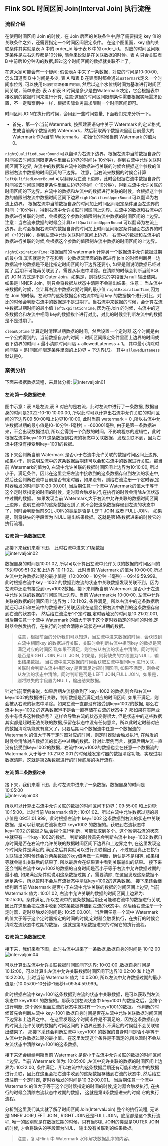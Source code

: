 ## Flink SQL 时间区间 Join(Interval Join) 执行流程

### 流程介绍 
在使用时间区间 Join 的时候，在 Join 后面的关联条件中,除了需要指定 key 值的关联条件之外，还需要指定一个时间区间限定条件。 在这个图里面，key 值的关联条件其实就是表 A 中的 order_id 等于表 B 中的 order_id。 对应的时间区间限定条件是左右边界都是10分钟, 简单来说就是在关联数据的时候。表 A 只会关联表 B 中前后10分钟肉的数据,超过这个时间区间的数据就关联不上了。    

在这大家可能会有一个疑问: 假设表A 中来了一条数据，对应的时间是10:00:00, 怎么知道表 B 中时间是多少, 表 A 和表 B 在建表时都会通过`Watermark`定义一个时间水位线, 可以使用`处理时间或者事件时间`, 然后以这个水位线时间为基准进行时间区间关联，简单来说: 表 A 和表 B 时间是多少是由Watermark决定，它会根据表中接收到的数据时间来进行计算, 注意:这里的时间区间限制条件需要根据实际需求设置，不一定和案例中一样，根据实际业务需求限制一个时间区间即可。            

时间区间JOIN在执行的时候，会用到一些时间变量, 下面我们先来分析一下。            
* 首先，第一个:当前Watermark, 按照建表语句中关于 Watermark 的定义格式,生成当前两个数据流的 Watermark，然后获取两个数据流里面目前最大的 Watermark 作为当前 Watermark。 初始化的时候当前 Watermark 的值为0。  

`rightQualifiedLowerBound` 可以翻译为右流下边界，根据左流中当前数据自身的时间减去时间区间限定条件里面右边界的时间(+ 10分钟)，得到右流中允许关联时间区间下边界, 左流中的数据和右流中的数据进行关联的时候会根据这个参数的值限制右流中数据的时间区间的下边界。 注意，当右流来数据的时候会计算 `leftQulifiedLowerBound` 可以翻译为左流下边界，此时会根据右流中数据自身的时间减去时间区间限定条件里面左边界的时间（-10分钟），得到左流中允许关联的时间区间的下边界。右流中的数据和左流中的数据进行关联的时候，会根据这个参数的值限制左流中数据时间区间下边界`rightQulifiedUpperBound` 可以翻译为右流上边界。 根据左流中当前数据自身的时间加上时间区间限定条件里面左边界的时间（-10分钟），得到右流中允许关联时间区间上边界。左流中的数据和右流中的数据进行关联的时候，会根据这个参数的值限制右流中数据的时间区间的上边界。注意：当右流来数据的时候会计算`leftQualifiedUpperBound` 可以翻译为左流上边界。此时会根据右流中的数据自身的时间加上时间区间限定条件里面右边界的时间（+10分钟），得到左流中允许关联时间区间上边界。 右流中的数据和左流中的数据进行关联的时候,会根据这个参数的值限制左流中数据的时间区间的上边界。    

`rightExpirationTime`: 根据当前的 watermark 计算另一个数据流中允许数据过期的最小值,其实就是为了在和另一边数据流里面的数据进行 join 的时候判断另一边数据流中的数据是不是比指定时间区间的下边界还要小, 如果是则说明数据已经过期了,后期不可能再关联到了，需要从状态中清除。在清除的时候会判断当前SQL的 JOIN 方式是不是 Outer Join，如果是，则将缺失的字段置为 null 输出结果。如果是 INNER Join，则只会将数据从状态中清除不会输出结果。注意： 当左流中来数据的时候，会计算右流中数据过期时间的最小值 `rightExpirationTime`,因为在 Join 的时候，左流中的这条数据会和右流中相同 key 的数据挨个进行对比，对比的时候会判断右流中的数据是不是过期了。当右流中来数据的时候，会计算左流中数据过期时间的最小值 `leftExpirationTime`, 因为在Join 的时候，右流中的这条数据会和左流中相同 key的数据挨个进行对比，对比的时候会判断左流中的数据是不是过期了。    

`cleanUpTime` 计算定时清理过期数据的时间，然后设置一个定时器,这个时间是由一个公式得到的。当前数据自身的时间 + 时间区间限定条件里面上边界的时间或者下边界的时间 + 最小清除时间间隔 + allowedLateness + 1。 其中最小清除时间间隔 = (时间区间限定条件里面的上边界 + 下边界)/2。 其中 `allowedLateness` 默认是0。   

### 案例分析        
下面来根据数据流程，来具体分析: 
![intervaljoin01](images/intervaljoin01.png)   

#### 左流 第一条数据进来 
图中示意：表 A是左流,表 B 对应的是右流，此时左流中进行了一条数据, 数据自身的时间是2022-10-10 10:00:00, 所以此时可以计算出右流中允许关联的时间区间的下边界09:50:00和上边界10:10:00, 此时当前 watermark = 0 ,所以右流中允许数据过期的最小值是(0-10分钟-1毫秒) = -600001毫秒, 由于是第一条数据进来，不会出现数据过期, 所以会得到一个负数的时间，不影响程序的逻辑性，此时根据左流中key=1001 这条数据到右流的状态中关联数据，发现关联不到，因为右流中还没有接受到key=1001的数据。        

接下来会判断当前 Watermark 是否小于右流中允许关联的数据时间区间上边界,如果小于，则说明左流中的这条数据后期还可以会和右流中的数据进行关联。那当前 Watermark的值为0, 右流中允许关联的数据时间区间上边界为10:10:00, 所以小于，满足条件。因此在这里会把左流中接收到的这条数据存储到左流的状态中,然后还会判断右流中目前是否有定时器，如果没有，则给右流注册一个定时器,定时器触发的时间是10:20:00.001, 当后期任意一个流中 Watermark的值大于等于这个定时器指定的时间的时候，定时器会触发执行,在执行的时候会清除左流状态中过期的数据。 如果发现当前 Watermark,大于右流中允许关联的数据时间区间上边界，说明左流中的这条数据迟到了,就不会把这条数据存储到左流的状态中了，同时会判断当前SQL JOIN的类型是否是 LEFT JOIN 或者 FULL JOIN， 如果是，则将缺失的字段置为 NULL 输出结果数据。这就是第1条数据进来的时候它的执行流程。      

#### 右流 第一条数据进来
那接下来我们来看下图， 此时右流中进来了1条数据  
![intervaljoin02](images/intervaljoin02.png)   

数据自身的时间是10:01:02, 所以可以计算出左流中允许关联的数据的时间区间的下边界09:51:02 和上边界 10:11:02。 此时当前 Watermark 的值为 10:00:00,所以左流中允许数据过期的最小值是（10:00:00 - 10分钟 -1毫秒) = 09:49:59.999。 此时根据右流中key =1002 的数据到左流的状态中关联数据发现关联不到，因为左流中还没有接受到key=1002数据。接下来判断当前 Watermark 是否小于左流中允许关联的数据的时间区间上边界。当前 Watermark为 10:00:00, 左流中允许关联的数据的时间区间上边界为：10:11:02, 条件满足。所以右流中的这条数据后期还可以和和左流中的数据进行关联,因此在这里会把右流中收到的这条数据存储到右流的状态中。 然后给左流注册1个定时器,定时器触发的时间是10:21:02.001, 当后期任意一个流中 Watermark 的值大于等于这个定时器指定的时间的时候,定时器会触发执行，在执行的时候会清除右流状态中过期的数据。     

>注意，根据前面的分析我们可以知道，当左流中进来数据的时候，会获取到右流中相同key 的数据进行关联，关联时会判断右流中相同key 的数据是否满足对应的时间区间,如果不满足，则会被从右流的状态中清除。同时判断是否是RIGHT JOIN,FULL JOIN, 如果是，则将缺失的字段置为NULL，输出结果数据。 当右流中进来数据的时候会获取左流中相同key 进行关联，关联时会判断左流中相同key 是否满足对应时间区间, 如果不满足，则会被从左流的状态中清除。同时判断是否是 LEFT JOIN,FULL JOIN，如果是，则将缺失的字段置为NULL，输出结果数据。 

针对当前案例来说，如果后期左流接收到了 key=1002 的数据,则会和右流中key=1002的数据进行关联，判断数据是否满足对应的时间区间, 如果不满足，则会被从右流的状态中清除。如果左流一直都没有接受到key=1002的数据, 那么右流中 key=1002 的这条数据岂不是会一直存储在右流的状态中？ 那如果在实际业务中有很多这种数据呢？ 这样会导致右流的状态变得很大, 但是状态中的这些数据其实都是超时无法关联的数据,保留在状态中没有任何意义。所以此时定时器对应的数据清除功能就有意义了，只要后期两个数据流中任意一个数据流的 Watermark 的值大于等于定时器对应的时间，则定时器就会触发执行, 在触发的时候会清除对应数据流的状态中过期的数据。针对此案例而言，就算后期左流一直没有接受到key=1002的数据，右流中key=1002的数据也会在任意一个数据流的 Watermark 大于等于 10:21:02.001 的时候触发定时器的数据清除功能，实现过期数据清除，这就是第2条数据进行的时候底层的执行流程。         

#### 左流 第二条数据过来
接下来，我们来看下图，此时左流中进来了一条数据，数据自身的时间是10:05:00  
![intervaljoin03](images/intervaljoin03.png)    

所以可以计算出右流中允许关联的数据的时间区间下边界：09:55:00 和上边界: 10:15:00。此时当前 Watermark 值为: 10:01:02。所以右流中允许数据过期的最小值是 09:51:01.999。此时根据左流中 key=1002 这条数据到右流的状态中关联数据，是可以获取到右流状态中 key=1002 的数据的。获取到右流状态中 key=1002 的数据之后,会挨个进行判断，可能获取到多个。这个案例右流的状态中就只有一个key=1002的数据。 判断的时候首先会判断右流中 key=1002 数据自身时间是否在右流中允许关联的数据时间区间下边界和上边界之中, 在这里发现这个时间条件是满足的,满足之后其实就可以进行关联输出了，不过底层真正在执行关联输出的时候还会对两条数据的key值再做一次判断，确认是不是相等, 如果相等就会输出关联后的结果了, 所以最后会在结果表中看到关联输出的结果。 接下来还会判断右流中key=1002的数据的自身时间是否小于等于右流中允许数据过期的最小值, 如果满足条件就说明这条数据过期了，需要清除, 在这里发现这条数据不满足条件，所以暂时不会从有流状态中清除key=1002的这条数据。 接下来还会继续判断当前 Watermark 是否小于右流中允许关联的数据的时间区间上边界, 当前Watermark 值为: 10:01:02, 右流中允许关联的数据的时间区间上边界为: 10:15:00。条件满足, 所以左流中的这条数据后期还可能和右流中的数据进行关联, 因此在这里会把左流中收到的这条数据存储到左流的状态中。然后给右流注册一个定时器，定时器触发的时间是: 10:25:00.001。当后期任意一个流中 Watermark 的值大于等于这个定时器指定的时间的时候,定时器会触发执行，在执行的时候会清除左流状态中过期的数据。 这就是第3条数据进来的时候它的执行流程。    
    
#### 右流 第二条数据过来
接下来，我们来看下图，此时右流中进来了一条数据,数据自身的时间是 10:12:00 
![intervaljoin04](images/intervaljoin04.png)        

可以计算出左流中允许关联数据时间区间下边界: 10:02:00 ,数据自身时间是10.12:00，可以计算出左流中允许关联数据时间区间下边界10:02:00 和上边界 10:22:00。此时当前 Watermark 值为 10:05:00, 所以左流中允许数据过期的最小值是: (10:05:00-10分钟-1毫秒)=09:54:59.999。 

此时根据右流中key=1001这条数据到左流的状态中关联数据，是可以获取到左流状态中 key=1001 的数据的。那获取到左流状态中 key=1001 的数据之后，会挨个进行判断, 这个案例里面左流的状态中就只有一个key=1001的数据。 他判断的时候首先会判断左流中 key=1001 数据自身时间是否在左流中允许关联数据时间区间下边界和上边界之中。 在这里发现这个时间条件是不满足的，因为这条数据自身的时间比允许关联的数据的时间区间的下边界还要小,不满足的时候就不会关联输出结果了。 那接下采还会判断左流中 key=1001 的数据的自身时间是否小等等于左流中允许数据过期的最小值。 在这里发现这个条件是不满定的,所以暂时不会从左流状态中清除key=1001的这条数据。            

接下来还会继续判斯当前 Watermark 是否小于左流中允许关联的数据的时间区间上边界。当前 Watermark 值为: 10:05:00 ,左流中充许关联的数据的时间区间上边界为: 10:22:00, 条件满足，所以右流中的这条数据后期还有可能和左流中的数据进行关联，因此在这里会把右流中收到的这条数据存储到右流的状态中, 然后给左流注册一个定时器, 定时器触发的时间是10:32:00.001。 当后期任意一个流中 Watermark 的值大于等于这个定时器指定的时间的时候,定时器会触发执行, 在执行的时候会清除右流状态中过期的数据， 这就是第4条数据进来的时候 它的执行流程。

分析到这里我们其实就了解了时间区间Join(IntervalJoin) 整个的执行流程, 无论是INNER JOIR,LEFT JOIN , RIGHT JOIN还是FULL JOIN，底层都是这个执行流程, 唯一的区别就是在数据过期的时候，只有当SQL JOIN的类型是OUTER JOIN的时候, 才会将缺失的字段置为NUL，
输出没有关联到的结果数据。  


>注意，复习Flink 中 Watermark 水印解决数据乱序的内容。      
